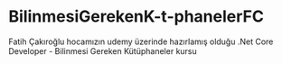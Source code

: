 # BilinmesiGerekenK-t-phanelerFC
Fatih Çakıroğlu hocamızın udemy üzerinde hazırlamış olduğu .Net Core Developer - Bilinmesi Gereken Kütüphaneler kursu
